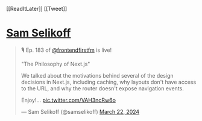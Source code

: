 [[ReadItLater]] [[Tweet]]

# [Sam Selikoff](https://twitter.com/samselikoff/status/1771248081956143203)

> 🎙️ Ep. 183 of [@frontendfirstfm](https://twitter.com/frontendfirstfm?ref_src=twsrc%5Etfw) is live!  
>   
> "The Philosophy of Next.js"  
>   
> We talked about the motivations behind several of the design decisions in Next.js, including caching, why layouts don't have access to the URL, and why the router doesn't expose navigation events.  
>   
> Enjoy!… [pic.twitter.com/VAH3ncRw6o](https://t.co/VAH3ncRw6o)
> 
> — Sam Selikoff (@samselikoff) [March 22, 2024](https://twitter.com/samselikoff/status/1771248081956143203?ref_src=twsrc%5Etfw)